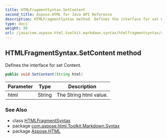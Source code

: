 ```yaml
---
title: HTMLFragmentSyntax.SetContent
second_title: Aspose.HTML for Java API Reference
description: HTMLFragmentSyntax method. Defines the interface for set Content
type: docs
weight: 30
url: /java/com.aspose.html.toolkit.markdown.syntax/htmlfragmentsyntax/setcontent/
---
```

## HTMLFragmentSyntax.SetContent method

Defines the interface for set Content.

```java
public void SetContent(String html)
```

| Parameter | Type | Description |
| --- | --- | --- |
| html | String | The String html value. |

### See Also

* class [HTMLFragmentSyntax](../)
* package [com.aspose.html.Toolkit.Markdown.Syntax](../../htmlfragmentsyntax/)
* package [Aspose.HTML](../../../)
